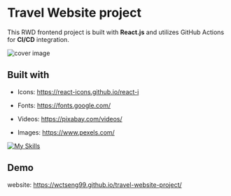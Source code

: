# Travel Website project

This RWD frontend project is built with **React.js** and utilizes GitHub Actions for **CI/CD** integration.  

![cover image](cover.png)

## Built with

- Icons: https://react-icons.github.io/react-i

- Fonts: https://fonts.google.com/

- Videos: https://pixabay.com/videos/

- Images: https://www.pexels.com/  

[![My Skills](https://skillicons.dev/icons?i=js,html,css,react,vite,github,githubactions&theme=light)](https://skillicons.dev)

## Demo
website: https://wctseng99.github.io/travel-website-project/
